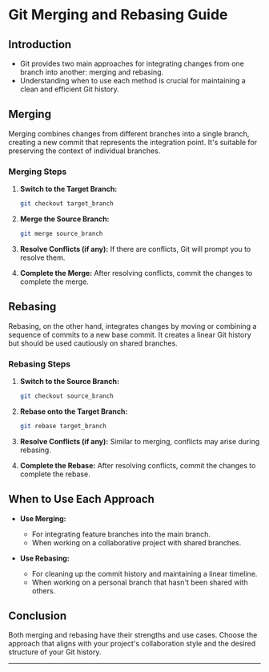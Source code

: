 # Git Merging and Rebasing Guide

## Introduction

- Git provides two main approaches for integrating changes from one branch into another: merging and rebasing. 
- Understanding when to use each method is crucial for maintaining a clean and efficient Git history.

## Merging

Merging combines changes from different branches into a single branch, creating a new commit that represents the integration point. It's suitable for preserving the context of individual branches.

### Merging Steps

1. **Switch to the Target Branch:**
   ```bash
   git checkout target_branch
   ```

2. **Merge the Source Branch:**
   ```bash
   git merge source_branch
   ```

3. **Resolve Conflicts (if any):**
   If there are conflicts, Git will prompt you to resolve them.

4. **Complete the Merge:**
   After resolving conflicts, commit the changes to complete the merge.

## Rebasing

Rebasing, on the other hand, integrates changes by moving or combining a sequence of commits to a new base commit. It creates a linear Git history but should be used cautiously on shared branches.

### Rebasing Steps

1. **Switch to the Source Branch:**
   ```bash
   git checkout source_branch
   ```

2. **Rebase onto the Target Branch:**
   ```bash
   git rebase target_branch
   ```

3. **Resolve Conflicts (if any):**
   Similar to merging, conflicts may arise during rebasing.

4. **Complete the Rebase:**
   After resolving conflicts, commit the changes to complete the rebase.

## When to Use Each Approach

- **Use Merging:**
  - For integrating feature branches into the main branch.
  - When working on a collaborative project with shared branches.

- **Use Rebasing:**
  - For cleaning up the commit history and maintaining a linear timeline.
  - When working on a personal branch that hasn't been shared with others.

## Conclusion

Both merging and rebasing have their strengths and use cases. Choose the approach that aligns with your project's collaboration style and the desired structure of your Git history.

---
